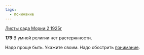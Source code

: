 ```yaml
---
tags:
  - понимание
---
```


[Листы сада Мории 2 1925г](https://127.0.0.1:4002/agni/1925)

___179___
В умной религии нет растерянности.   

Надо проще быть. Укажите своим. Надо обострить [понимание](../../../tags/#понимание).   

